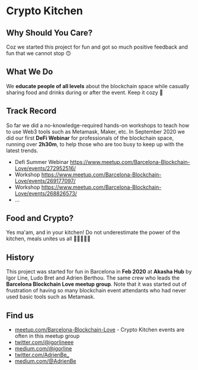 # Crypto Kitchen

## Why Should You Care?
Coz we started this project for fun and got so much positive feedback and fun that we cannot stop 🙃

## What We Do
We **educate people of all levels** about the blockchain space while casually sharing food and drinks during or after the event. Keep it cozy 🍵

## Track Record
So far we did a no-knowledge-required hands-on workshops to teach how to use Web3 tools such as Metamask, Maker, etc. In September 2020 we did our first **DeFi Webinar** for professionals of the blockchain space, running over **2h30m**, to help those who are too busy to keep up with the latest trends.
 - Defi Summer Webinar https://www.meetup.com/Barcelona-Blockchain-Love/events/272952516/
 - Workshop https://www.meetup.com/Barcelona-Blockchain-Love/events/269177097/
 - Workshop https://www.meetup.com/Barcelona-Blockchain-Love/events/268826573/
 - ...

## Food and Crypto?
Yes ma'am, and in your kitchen! Do not underestimate the power of the kitchen, meals unites us all 🥑🍎🥬🍦🍩

## History
This project was started for fun in Barcelona in **Feb 2020** at **Akasha Hub** by Igor Line, Ludo Bret and Adrien Berthou. The same crew who leads the **Barcelona Blockchain Love meetup group**. Note that it was started out of frustration of having so many blockchain event attendants who had never used basic tools such as Metamask.

## Find us
 - [meetup.com/Barcelona-Blockchain-Love](https://meetup.com/Barcelona-Blockchain-Love) - Crypto Kitchen events are often in this meetup group
 - [twitter.com/@igorlineee](https://twitter.com/@igorlineee)
 - [medium.com/@igorline](https://medium.com/@igorline)
 - [twitter.com/AdrienBe_](https://twitter.com/AdrienBe_)
 - [medium.com/@AdrienBe](https://medium.com/@AdrienBe)
